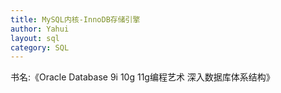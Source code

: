 ```yaml
---
title: MySQL内核-InnoDB存储引擎
author: Yahui
layout: sql
category: SQL
---
```



书名:《Oracle Database 9i 10g 11g编程艺术 深入数据库体系结构》

<pre style="text-align: left;">
</pre>